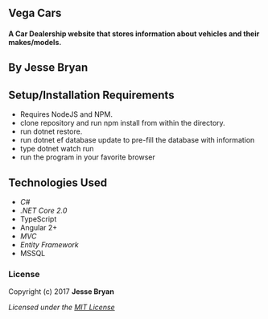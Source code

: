 ## Vega Cars

#### A Car Dealership website that stores information about vehicles and their makes/models. 

## By Jesse Bryan

## Setup/Installation Requirements

* Requires NodeJS and NPM.
* clone repository and run npm install from within the directory.
* run dotnet restore.
* run dotnet ef database update to pre-fill the database with information
* type dotnet watch run
* run the program in your favorite browser

## Technologies Used
* _C#_
* _.NET Core 2.0_
* TypeScript
* Angular 2+
* _MVC_
* _Entity Framework_
* MSSQL

### License

Copyright (c) 2017 **Jesse Bryan**

*Licensed under the [MIT License](https://opensource.org/licenses/MIT)*

